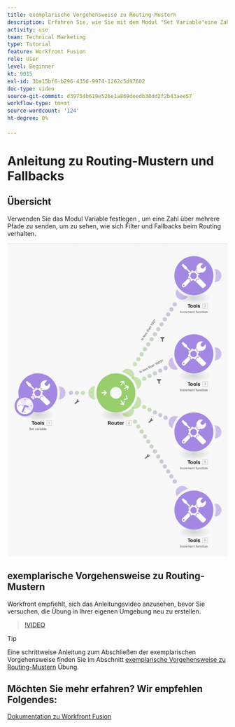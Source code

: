 ```yaml
---
title: exemplarische Vorgehensweise zu Routing-Mustern
description: Erfahren Sie, wie Sie mit dem Modul "Set Variable"eine Zahl über mehrere Pfade senden können, um zu sehen, wie sich Filter und Fallbacks in [!DNL Adobe Workfront Fusion].
activity: use
team: Technical Marketing
type: Tutorial
feature: Workfront Fusion
role: User
level: Beginner
kt: 9015
exl-id: 3ba15bf6-b296-4356-9974-1262c5d97602
doc-type: video
source-git-commit: d39754b619e526e1a869deedb38dd2f2b43aee57
workflow-type: tm+mt
source-wordcount: '124'
ht-degree: 0%

---
```


# Anleitung zu Routing-Mustern und Fallbacks

## Übersicht

Verwenden Sie das Modul Variable festlegen , um eine Zahl über mehrere Pfade zu senden, um zu sehen, wie sich Filter und Fallbacks beim Routing verhalten.

![Ein Bild des Fusion-Szenarios](assets/universal-connectors-and-routing-7.png)

## exemplarische Vorgehensweise zu Routing-Mustern

Workfront empfiehlt, sich das Anleitungsvideo anzusehen, bevor Sie versuchen, die Übung in Ihrer eigenen Umgebung neu zu erstellen.

>[!VIDEO](https://video.tv.adobe.com/v/335274/?quality=12)

>[!TIP]
>
>Eine schrittweise Anleitung zum Abschließen der exemplarischen Vorgehensweise finden Sie im Abschnitt [exemplarische Vorgehensweise zu Routing-Mustern](https://experienceleague.adobe.com/docs/workfront-learn/tutorials-workfront/fusion/exercises/routing-patterns.html?lang=en) Übung.


## Möchten Sie mehr erfahren? Wir empfehlen Folgendes:

[Dokumentation zu Workfront Fusion](https://experienceleague.adobe.com/docs/workfront/using/adobe-workfront-fusion/workfront-fusion-2.html?lang=en)

